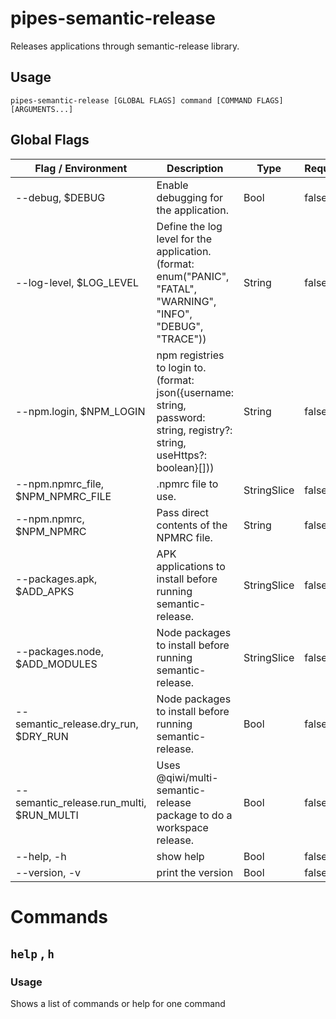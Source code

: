 <!-- clidocs -->

# pipes-semantic-release

Releases applications through semantic-release library.

## Usage

`pipes-semantic-release [GLOBAL FLAGS] command [COMMAND FLAGS] [ARGUMENTS...]`

## Global Flags

| Flag / Environment                       | Description                                                                                                                                                     | Type        | Required | Default        |
| ---------------------------------------- | --------------------------------------------------------------------------------------------------------------------------------------------------------------- | ----------- | -------- | -------------- |
| --debug, $DEBUG                          | Enable debugging for the application.                                                                                                                           | Bool        | false    | false          |
| --log-level, $LOG_LEVEL                  | Define the log level for the application. (format: enum(&#34;PANIC&#34;, &#34;FATAL&#34;, &#34;WARNING&#34;, &#34;INFO&#34;, &#34;DEBUG&#34;, &#34;TRACE&#34;)) | String      | false    | &#34;info&#34; |
| --npm.login, $NPM_LOGIN                  | npm registries to login to. (format: json({username: string, password: string, registry?: string, useHttps?: boolean}[]))                                       | String      | false    |                |
| --npm.npmrc_file, $NPM_NPMRC_FILE        | .npmrc file to use.                                                                                                                                             | StringSlice | false    | [.npmrc]       |
| --npm.npmrc, $NPM_NPMRC                  | Pass direct contents of the NPMRC file.                                                                                                                         | String      | false    |                |
| --packages.apk, $ADD_APKS                | APK applications to install before running semantic-release.                                                                                                    | StringSlice | false    | []             |
| --packages.node, $ADD_MODULES            | Node packages to install before running semantic-release.                                                                                                       | StringSlice | false    | []             |
| --semantic_release.dry_run, $DRY_RUN     | Node packages to install before running semantic-release.                                                                                                       | Bool        | false    | false          |
| --semantic_release.run_multi, $RUN_MULTI | Uses @qiwi/multi-semantic-release package to do a workspace release.                                                                                            | Bool        | false    | false          |
| --help, -h                               | show help                                                                                                                                                       | Bool        | false    | false          |
| --version, -v                            | print the version                                                                                                                                               | Bool        | false    | false          |

# Commands

## `help` , `h`

### Usage

Shows a list of commands or help for one command

<!-- clidocsstop -->

